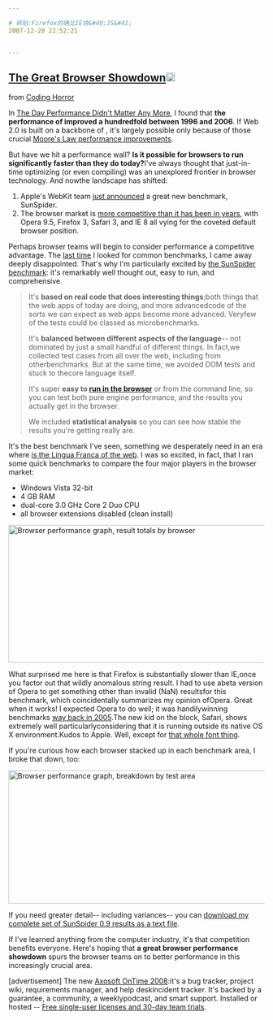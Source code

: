```yaml
---

# 转贴:Firefox的确比IE快&#40;JS&#41;
2007-12-20 22:52:21


---
```



<h2 class="entry-title"><a target=_blank class="entry-title-link" target="_blank" href="http://www.codinghorror.com/blog/archives/001023.html">The Great Browser  Showdown<img src="http://www.google.com/reader/ui/2412528845-go-to.gif" class="entry-title-go-to" alt="" height="18" width="18"></a></h2><div class="entry-author"><span class="entry-source-title-parent">from <a target=_blank href="http://www.google.com/reader/view/feed/http%3A%2F%2Ffeeds.feedburner.com%2Fcodinghorror%2F" class="entry-source-title" target="_blank">Coding Horror</a></span> </div><p>In <a target=_blank target="_blank" href="http://www.codinghorror.com/blog/archives/000509.html">The Day Performance Didn't Matter Any More</a>, I found that <b>the performance of  improved a hundredfold between 1996 and 2006</b>. If Web 2.0 is built on a backbone of , it's largely possible only because of those crucial <a target=_blank target="_blank" href="http://www.codinghorror.com/blog/archives/000741.html">Moore's Law performance improvements</a>. </p>
<p>But have we hit a performance wall? <b>Is it possible for browsers to run  significantly faster than they do today?</b>I've always thought that just-in-time optimizing (or even compiling) was an unexplored frontier in browser technology. And nowthe landscape has shifted:</p>
<ol><li>Apple's WebKit team <a target=_blank target="_blank" href="http://webkit.org/blog/152/announcing-sunspider-09/">just announced</a> a great new  benchmark, SunSpider.</li><li>The browser market is <a target=_blank target="_blank" href="http://www.codinghorror.com/blog/archives/001006.html">more competitive than it has been in years</a>, with Opera 9.5, Firefox 3, Safari 3, and IE 8 all vying for the coveted default browser position.</li></ol><p>Perhaps browser teams will begin to consider  performance a competitive advantage.  The <a target=_blank target="_blank" href="http://www.codinghorror.com/blog/archives/000509.html">last time</a> I looked for common  benchmarks, I came away deeply disappointed. That's why I'm particularly excited by <a target=_blank target="_blank" href="http://webkit.org/perf/sunspider-0.9/sunspider.html">the SunSpider benchmark</a>: it's remarkably well thought out, easy to run, and comprehensive.</p>
<p></p>
<blockquote>It's <b>based on real code that does interesting things</b>;both things that the web apps of today are doing, and more advancedcode of the sorts we can expect as web apps become more advanced. Veryfew of the tests could be classed as microbenchmarks. <p>It's <b>balanced between different aspects of the  language</b>-- not dominated by just a small handful of different things. In fact,we collected test cases from all over the web, including from otherbenchmarks. But at the same time, we avoided DOM tests and stuck to thecore  language itself. </p>
<p>It's super <b>easy to <a target=_blank target="_blank" href="http://webkit.org/perf/sunspider-0.9/sunspider.html">run in the browser</a></b> or from the command line, so you can test both pure engine performance, and the results you actually get in the browser. </p>
<p>We included <b>statistical analysis</b> so you can see how stable the results you're getting really are. </p>
</blockquote><p>It's the best  benchmark I've seen, something we desperately need in an era where <a target=_blank target="_blank" href="http://www.codinghorror.com/blog/archives/000857.html"> is the Lingua Franca of the web</a>. I was so excited, in fact, that I ran some quick benchmarks to compare the four major players in the browser market:</p>
<p></p>
<ul><li>Windows Vista 32-bit</li><li>4 GB RAM</li><li>dual-core 3.0 GHz Core 2 Duo CPU</li><li>all browser extensions disabled (clean install)</li></ul><p><img alt="Browser  performance graph, result totals by browser" src="http://www.codinghorror.com/blog/images/browser--performance-graph-totals-1.png" border="0" height="271" width="776"></p>
<p>What surprised me here is that Firefox is substantially slower than IE,once you factor out that wildly anomalous string result. I had to use abeta version of Opera to get something other than invalid (NaN) resultsfor this benchmark, which coincidentally summarizes my opinion ofOpera. Great when it works! I expected Opera to do well; it was handilywinning  benchmarks <a target=_blank target="_blank" href="http://www.codinghorror.com/blog/archives/000211.html">way back in 2005</a>.The new kid on the block, Safari, shows extremely well particularlyconsidering that it is running outside its native OS X environment.Kudos to Apple. Well, except for <a target=_blank target="_blank" href="http://www.codinghorror.com/blog/archives/000884.html">that whole font thing</a>.</p>
<p>If you're curious how each browser stacked up in each benchmark area, I broke that down, too:</p>
<p><img alt="Browser  performance graph, breakdown by test area" src="http://www.codinghorror.com/blog/images/browser--performance-graph-breakdown.png" border="0" height="262" width="940"></p>
<p>If you need greater detail-- including variances-- you can <a target=_blank target="_blank" href="http://www.codinghorror.com/blog/files/sunspider-09-benchmark-results.txt">download my complete set of SunSpider 0.9 results as a text file</a>.</p>
<p>If I've learned anything from the computer industry, it's that competition benefits everyone. Here's hoping that <b>a great  browser performance showdown</b> spurs the browser teams on to better performance in this increasingly crucial area. </p>
<p></p>
[advertisement] The new <a target=_blank target="_blank" href="http://www.axosoft.com/?gad=CJ7Ymu4CEgg7vGiG48xTJBjw16__AyC-n7An">Axosoft OnTime 2008</a>:it's a bug tracker, project wiki, requirements manager, and help deskincident tracker. It's backed by a guarantee, a community, a weeklypodcast, and smart support. Installed or hosted -- <a target=_blank target="_blank" href="http://www.axosoft.com/?gad=CJ7Ymu4CEgg7vGiG48xTJBjw16__AyC-n7An">Free single-user licenses and 30-day team trials</a>.
